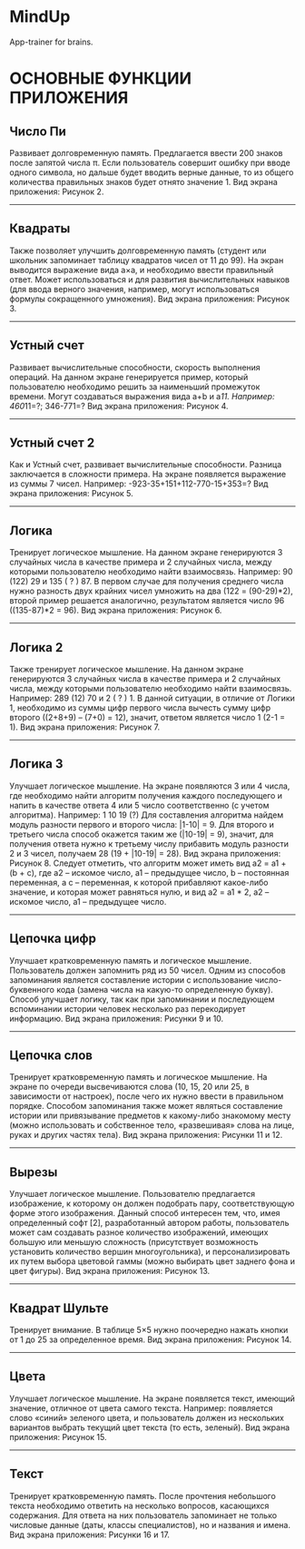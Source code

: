 # MindUp
App-trainer for brains.

# ОСНОВНЫЕ ФУНКЦИИ ПРИЛОЖЕНИЯ

## Число Пи

Развивает долговременную память. Предлагается ввести 200 знаков после запятой числа π. Если пользователь совершит ошибку при вводе одного символа, но дальше будет вводить верные данные, то из общего количества правильных знаков будет отнято значение 1. Вид экрана приложения: Рисунок 2.

***

## Квадраты

Также позволяет улучшить долговременную память (студент или школьник запоминает таблицу квадратов чисел от 11 до 99). На экран выводится выражение вида a×a, и необходимо ввести правильный ответ. Может использоваться и для развития вычислительных навыков (для ввода верного значения, например, могут использоваться формулы сокращенного умножения). Вид экрана приложения: Рисунок 3.

***

## Устный счет

Развивает вычислительные способности, скорость выполнения операций. На данном экране генерируется пример, который пользователю необходимо решить за наименьший промежуток времени. Могут создаваться выражения вида a+b и a*11. Например: 460*11=?; 346-771=? Вид экрана приложения: Рисунок 4.

***

## Устный счет 2

Как и Устный счет, развивает вычислительные способности. Разница заключается в сложности примера. На экране появляется выражение из суммы 7 чисел. Например: -923-35+151+112-770-15+353=? Вид экрана приложения: Рисунок 5.

***

## Логика

Тренирует логическое мышление. На данном экране генерируются 3 случайных числа в качестве примера и 2 случайных числа, между которыми пользователю необходимо найти взаимосвязь. Например: 90 (122) 29 и 135 ( ? ) 87. В первом случае для получения среднего числа нужно разность двух крайних чисел умножить на два (122 = (90-29)*2), второй пример решается аналогично, результатом является число 96 ((135-87)*2 = 96). Вид экрана приложения: Рисунок 6.

***

## Логика 2

Также тренирует логическое мышление. На данном экране генерируются 3 случайных числа в качестве примера и 2 случайных числа, между которыми пользователю необходимо найти взаимосвязь. Например: 289 (12) 70 и 2 ( ? ) 1. В данной ситуации, в отличие от Логики 1, необходимо из суммы цифр первого числа вычесть сумму цифр второго ((2+8+9) – (7+0) = 12), значит, ответом является число 1 (2-1 = 1). Вид экрана приложения: Рисунок 7.

***

## Логика 3

Улучшает логическое мышление. На экране появляются 3 или 4 числа, где необходимо найти алгоритм  получения каждого последующего и напить в качестве ответа 4 или 5 число соответственно (с учетом алгоритма). Например: 1 10 19 (?) Для составления алгоритма найдем модуль разности первого и второго числа: |1-10| = 9. Для второго и третьего числа способ окажется таким же (|10-19| = 9), значит, для получения ответа нужно к третьему числу прибавить модуль разности 2 и 3 чисел, получаем 28  (19 + |10-19| = 28). Вид экрана приложения: Рисунок 8.
Следует отметить, что алгоритм может иметь вид a2 = a1 + (b + c), где a2 – искомое число, a1 – предыдущее число, b – постоянная переменная, а c – переменная, к которой прибавляют какое-либо значение, и которая может равняться нулю, и вид a2 = a1 * 2, a2 – искомое число, a1 – предыдущее число.

***

## Цепочка цифр

Улучшает кратковременную память и логическое мышление. Пользователь должен запомнить ряд из 50 чисел. Одним из способов запоминания является составление истории с использование число-буквенного кода (замена числа на какую-то определенную букву). Способ улучшает логику, так как при запоминании и последующем вспоминании истории человек несколько раз перекодирует информацию. Вид экрана приложения: Рисунки 9 и 10.

***

## Цепочка слов

Тренирует кратковременную память и логическое мышление. На экране по очереди высвечиваются слова (10, 15, 20 или 25, в зависимости от настроек), после чего их нужно ввести в правильном порядке. Способом запоминания также может являться составление истории или привязывание предметов к какому-либо знакомому месту (можно использовать и собственное тело, «развешивая» слова на лице, руках и других частях тела). Вид экрана приложения: Рисунки 11 и 12.

***

## Вырезы

Улучшает логическое мышление. Пользователю предлагается изображение, к которому он должен подобрать пару, соответствующую форме этого изображения. Данный способ интересен тем, что, имея определенный софт [2], разработанный автором работы, пользователь может сам создавать разное количество изображений, имеющих большую или меньшую сложность (присутствует возможность установить количество вершин многоугольника), и персонализировать их путем выбора цветовой гаммы (можно выбирать цвет заднего фона и цвет фигуры). Вид экрана приложения: Рисунок 13.

***

## Квадрат Шульте

Тренирует внимание. В таблице 5×5 нужно поочередно нажать кнопки от 1 до 25 за определенное время. Вид экрана приложения: Рисунок 14.

***

## Цвета

Улучшает логическое мышление. На экране появляется текст, имеющий значение, отличное от цвета самого текста. Например: появляется слово «синий» зеленого цвета, и пользователь должен из нескольких вариантов выбрать текущий цвет текста (то есть, зеленый). Вид экрана приложения: Рисунок 15.

***

## Текст

Тренирует кратковременную память. После прочтения небольшого текста необходимо ответить на несколько вопросов, касающихся содержания. Для ответа на них пользователь запоминает не только числовые данные (даты, классы специалистов), но и названия и имена. Вид экрана приложения: Рисунки 16 и 17.
